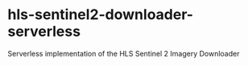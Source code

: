 # hls-sentinel2-downloader-serverless
Serverless implementation of the HLS Sentinel 2 Imagery Downloader

